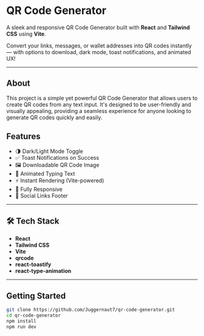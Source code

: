 #  QR Code Generator

A sleek and responsive QR Code Generator built with **React** and **Tailwind CSS** using **Vite**.

Convert your links, messages, or wallet addresses into QR codes instantly — with options to download, dark mode, toast notifications, and animated UX!

---
## About
This project is a simple yet powerful QR Code Generator that allows users to create QR codes from any text input. It's designed to be user-friendly and visually appealing, providing a seamless experience for anyone looking to generate QR codes quickly and easily.
##  Features

- 🌗 Dark/Light Mode Toggle
- ✅ Toast Notifications on Success
- 🖼️ Downloadable QR Code Image
- 🧠 Animated Typing Text
- ⚡ Instant Rendering (Vite-powered)
- 📱 Fully Responsive
- 🔗 Social Links Footer

---

## 🛠️ Tech Stack

- **React**
- **Tailwind CSS**
- **Vite**
- **qrcode**
- **react-toastify**
- **react-type-animation**

---

## Getting Started

```bash
git clone https://github.com/Juggernaut7/qr-code-generator.git
cd qr-code-generator
npm install
npm run dev
